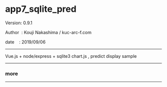 ﻿# app7_sqlite_pred

 Version: 0.9.1

 Author  : Kouji Nakashima / kuc-arc-f.com

 date    : 2019/09/06

***

Vue.js + node/express + sqlite3  chart.js , predict display sample

***
### more

***

